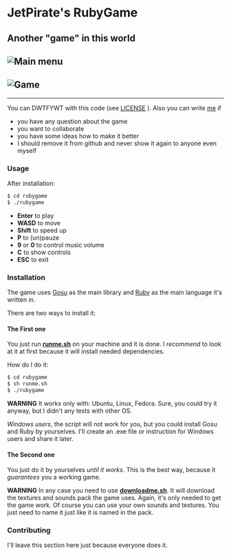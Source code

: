 JetPirate's RubyGame
====================

Another "game" in this world
---------------------

![Main menu](https://i.imgur.com/Bq02YmC.png)
---------------------
![Game](https://i.imgur.com/d4yBwZc.png)
---------------------

---------------------
You can DWTFYWT with this code (see
[LICENSE](https://github.com/JetPirate/rubygame/blob/master/LICENSE)
). Also you can write
[me](mailto:fpostoleh@gmail.com)
if
 - you have any question about the game
 - you want to collaborate
 - you have some ideas how to make it better
 - I should remove it from github and never show it again to anyone
even myself

### Usage
After installation:
```sh
$ cd rubygame
$ ./rubygame
```
 - **Enter** to play
 - **WASD** to move
 - **Shift** to speed up
 - **P** to (un)pauze
 - **9** or **0** to control music volume
 - **C** to show controls
 - **ESC** to exit

### Installation

The game uses
[Gosu](https://github.com/gosu/gosu)
as the main library and
[Ruby](https://github.com/ruby/ruby)
as the main language it's written in.

There are two ways to install it:

#### The First one

You just run
[**runme.sh**](https://github.com/JetPirate/rubygame/blob/master/runme.sh)
on your machine and it is done. I _recommend_ to look at it at first because
it will install needed dependencies.

How do I do it:
```sh
$ cd rubygame
$ sh runme.sh
$ ./rubygame
```

**WARNING**
It works only with: Ubuntu, Linux, Fedora. Sure, you could try it anyway,
but I didn't any tests with other OS.

_Windows users_, the script will not work for you, but you could install Gosu
and Ruby by yourselves.
I'll create an .exe file or instruction for Windows users and share it later.

#### The Second one

You just do it by yourselves _until it works_. This is the best way, because it
_guarantees_ you a working game.

**WARNING**
In any case you need to use
[**downloadme.sh**](https://github.com/JetPirate/rubygame/blob/master/downloadme.sh).
It will download the textures and sounds pack the game uses. Again, it's only
needed to get the game work. Of course you can use your own sounds and textures.
You just need to name it just like it is named in the pack.

### Contributing

I'll leave this section here just because everyone does it.
